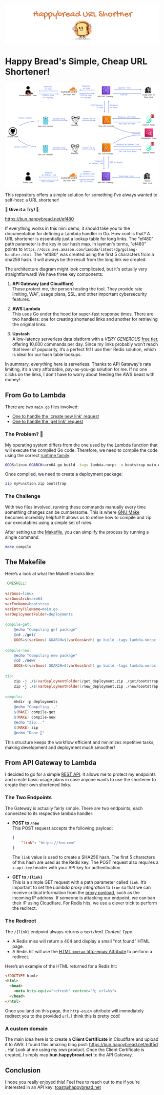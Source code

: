 ![banner](/docs/images/banner.png)

# Happy Bread's Simple, Cheap URL Shortener!

![architecture](/docs/images/architecture.svg)

This repository offers a simple solution for something I've always wanted to self-host: a URL shortener!

**🌟 Give it a Try! 🌟**

https://bun.happybread.net/ef480

If everything works in this mini demo, it should take you to the documentation for defining a Lambda handler in Go. How cool is that? A URL shortener is essentially just a lookup table for long links. The "ef480" path parameter is the key in our hash map. In layman's terms, "ef480" points to `https://docs.aws.amazon.com/lambda/latest/dg/golang-handler.html`. The "ef480" was created using the first 5 characters from a sha256 hash. It will always be the result from the long link we created.

The architecture diagram might look complicated, but it's actually very straightforward! We have three key components:

1. **API Gateway (and Cloudflare)**  
   These protect me, the person hosting the tool. They provide rate limiting, WAF, usage plans, SSL, and other important cybersecurity features.

2. **AWS Lambda**  
   This uses Go under the hood for super-fast response times. There are two handlers: one for creating shortened links and another for retrieving the original links.

3. **Upstash**  
   A low-latency serverless data platform with a *VERY GENEROUS* [free tier](https://upstash.com/pricing), offering 10,000 commands per day. Since my links probably won’t reach that level of popularity, it’s a perfect fit! I use their Redis solution, which is ideal for our hash table lookups.

In summary, everything here is serverless. Thanks to API Gateway's rate limiting, it’s a very affordable, pay-as-you-go solution for me. If no one clicks on the links, I don’t have to worry about feeding the AWS beast with money!

## From Go to Lambda

There are two `main.go` files involved:
- [One to handle the 'create new link' request](https://github.com/Johandielangman/happybread-shortl/blob/main/new/main.go)
- [One to handle the 'get link' request](https://github.com/Johandielangman/happybread-shortl/blob/main/get/main.go)

### The Problem? 🤔

My operating system differs from the one used by the Lambda function that will execute the compiled Go code. Therefore, we need to compile the code using the correct [runtime family](https://docs.aws.amazon.com/lambda/latest/dg/golang-package.html):

```bash
GOOS=linux GOARCH=arm64 go build -tags lambda.norpc -o bootstrap main.go
```

Once compiled, we need to create a deployment package:

```bash
zip myFunction.zip bootstrap
```

### The Challenge

With two files involved, running these commands manually every time something changes can be cumbersome. This is where [GNU Make](https://www.gnu.org/software/make/manual/make.html) becomes incredibly helpful! It allows us to define how to compile and zip our executables using a simple set of rules.

After setting up the [Makefile](https://github.com/Johandielangman/happybread-shortl/blob/main/Makefile), you can simplify the process by running a single command:

```bash
make compile
```

## The Makefile

Here’s a look at what the Makefile looks like:


```Makefile
.ONESHELL:

varGoos=linux
varGoosArch=arm64
varExeName=bootstrap
varEntryFileName=main.go
varDeploymentFolder=deployments

compile-get:
	@echo "Compiling get package"
	@cd ./get/
	GOOS=$(varGoos) GOARCH=$(varGoosArch) go build -tags lambda.norpc -o $(varExeName) $(varEntryFileName)

compile-new:
	@echo "Compiling new package"
	@cd ./new/
	GOOS=$(varGoos) GOARCH=$(varGoosArch) go build -tags lambda.norpc -o $(varExeName) $(varEntryFileName)

zip:
	zip -j ./$(varDeploymentFolder)/get_deployment.zip ./get/bootstrap
	zip -j ./$(varDeploymentFolder)/new_deployment.zip ./new/bootstrap

compile:
	mkdir -p deployments
	@echo "Compiling..."
	$(MAKE) compile-get
	$(MAKE) compile-new
	@echo "Zip..."
	$(MAKE) zip
	@echo "Done 🚀"
```

This structure keeps the workflow efficient and minimizes repetitive tasks, making development and deployment much smoother!


## From API Gateway to Lambda

I decided to go for a simple [REST API](https://docs.aws.amazon.com/apigateway/latest/developerguide/apigateway-rest-api.html). It allows me to protect my endpoints and create basic usage plans in case anyone wants to use the shortener to create their own shortened links.

### The Two Endpoints

The Gateway is actually fairly simple. There are two endpoints, each connected to its respective lambda handler:

- **POST to `/new`**  
  This POST request accepts the following payload:
  ```json
  {
      "link": "https://foo.com"
  }
  ```
  The `link` value is used to create a SHA256 hash. The first 5 characters of this hash are used as the Redis key. The POST request also requires a `x-api-key` header with your API key for authentication.

- **GET to `/{link}`**  
  This is a simple GET request with a path parameter called `link`. It’s important to set the *Lambda proxy integration* to `true` so that we can receive critical information from the [proxy payload](https://docs.aws.amazon.com/apigateway/latest/developerguide/set-up-lambda-proxy-integrations.html), such as the incoming IP address. If someone is attacking our endpoint, we can ban their IP using Cloudflare. For Redis hits, we use a clever trick to perform the redirect.

### The Redirect

The `/{link}` endpoint always returns a `text/html` *Content-Type*.  

- A Redis miss will return a 404 and display a small "not found" HTML page.  
- A Redis hit will use the [HTML `<meta>` http-equiv Attribute](https://www.w3schools.com/tags/att_meta_http_equiv.asp) to perform a redirect.

Here’s an example of the HTML returned for a Redis hit:

```html
<!DOCTYPE html>
<html>
  <head>
    <meta http-equiv="refresh" content="0; url=%s">
  </head>
</html>
```

Once you land on this page, the `http-equiv` attribute will immediately redirect you to the provided `url`. I think this is pretty cool!

### A custom domain

The main idea here is to create a **Client Certificate** in Cloudflare and upload it to AWS. I found this amazing blog post: https://bun.happybread.net/edf5d . Ha! Look at me using my own product. Once the Client Certificate is created, I simply map **bun.happybread.net** to the API Gateway.


## Conclusion

I hope you really enjoyed this! Feel free to reach out to me if you're interested in an API key: toast@happybread.net